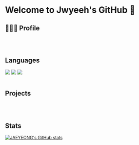 # Welcome to Jwyeeh's GitHub 👋

## 🧑🏻‍💻 Profile


<br> 
<br>


## Languages

<img src="https://img.shields.io/badge/Python-#3776AB?style=for-the-badge&logo=Python&logoColor=white"/>
<img src="https://img.shields.io/badge/PyTorch-#EE4C2C?style=for-the-badge&logo=PyTorch&logoColor=white"/>
<img src="https://img.shields.io/badge/TensorFlow-#FF6F00?style=for-the-badge&logo=TensorFlow&logoColor=white"/>

<br>
<br>

## Projects


<br> 
<br>

## Stats
[![JAEYEONG's GitHub stats](https://github-readme-stats.vercel.app/api?username=jwyeeh-dev&count_private=true&show_icons=true&theme=great-gatsby)](https://github.com/anuraghazra/github-readme-stats)
